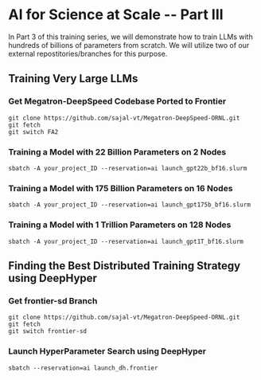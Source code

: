 # AI for Science at Scale -- Part III
In Part 3 of this training series, we will demonstrate how to train LLMs with hundreds of billions of parameters from scratch. We will utilize two of our external repostitories/branches for this purpose.

## Training Very Large LLMs
### Get Megatron-DeepSpeed Codebase Ported to Frontier
```
git clone https://github.com/sajal-vt/Megatron-DeepSpeed-ORNL.git
git fetch
git switch FA2
```

### Training a Model with 22 Billion Parameters on 2 Nodes
```
sbatch -A your_project_ID --reservation=ai launch_gpt22b_bf16.slurm
```

### Training a Model with 175 Billion Parameters on 16 Nodes
```
sbatch -A your_project_ID --reservation=ai launch_gpt175b_bf16.slurm
```

### Training a Model with 1 Trillion Parameters on 128 Nodes
```
sbatch -A your_project_ID --reservation=ai launch_gpt1T_bf16.slurm
```

## Finding the Best Distributed Training Strategy using DeepHyper
### Get frontier-sd Branch
```
git clone https://github.com/sajal-vt/Megatron-DeepSpeed-ORNL.git
git fetch
git switch frontier-sd
```

### Launch HyperParameter Search using DeepHyper
```
sbatch --reservation=ai launch_dh.frontier
```


